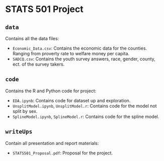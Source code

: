 # STATS 501 Project

## `data`

Contains all the data files:
- `Economic_Data.csv`: Contains the economic data for the counties. Ranging from proverty rate to welfare money per capita.
- `SADCQ.csv`: Contains the youth survey answers, race, gender, county, ect. of the survey takers. 

## `code`

Contains the R and Python code for project:
- `EDA.ipynb`: Contains code for dataset up and exploration.
- `UnsplitModel.ipynb`, `UnsplitModel.r`: Contains code for the model not split by sex.
- `SplineModel.ipynb`, `SplineModel.r`: Contains code for the spline model.

## `writeUps`

Contain all presentation and report materials:
- `STATS501_Proposal.pdf`: Proposal for the project. 
